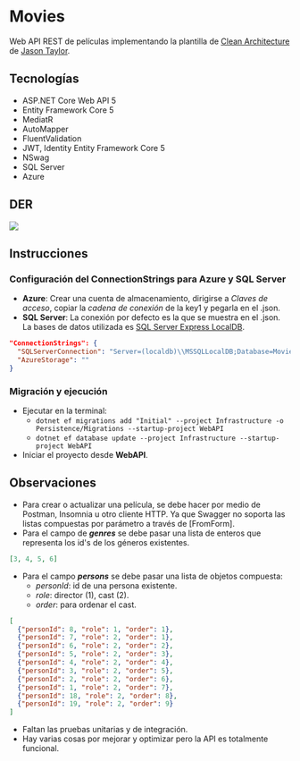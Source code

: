 # Movies
Web API REST de películas implementando la plantilla de [Clean Architecture](https://github.com/jasontaylordev/CleanArchitecture) de [Jason Taylor](https://github.com/jasontaylordev).


## Tecnologías
* ASP.NET Core Web API 5
* Entity Framework Core 5
* MediatR
* AutoMapper
* FluentValidation
* JWT, Identity Entity Framework Core 5
* NSwag
* SQL Server
* Azure


## DER
<img src="https://user-images.githubusercontent.com/66186644/144080567-c99398c5-5fd2-48a2-a242-1e97bddf1b30.png"/>


## Instrucciones

### Configuración del ConnectionStrings para Azure y SQL Server
* **Azure**: Crear una cuenta de almacenamiento, dirigirse a _Claves de acceso_, copiar la _cadena de conexión_ de la key1 y pegarla en el .json.
* **SQL Server**: La conexión por defecto es la que se muestra en el .json. La bases de datos utilizada es [SQL Server Express LocalDB](https://docs.microsoft.com/en-us/sql/database-engine/configure-windows/sql-server-express-localdb?view=sql-server-ver15).
```json
"ConnectionStrings": {
  "SQLServerConnection": "Server=(localdb)\\MSSQLLocalDB;Database=Movies;Trusted_Connection=True;",
  "AzureStorage": ""
}
```

### Migración y ejecución
* Ejecutar en la terminal:
  * `dotnet ef migrations add "Initial" --project Infrastructure -o Persistence/Migrations --startup-project WebAPI`
  * `dotnet ef database update --project Infrastructure --startup-project WebAPI`
* Iniciar el proyecto desde **WebAPI**.


## Observaciones

* Para crear o actualizar una película, se debe hacer por medio de Postman, Insomnia u otro cliente HTTP. Ya que Swagger no soporta las listas compuestas por parámetro a través de [FromForm].
* Para el campo de _**genres**_ se debe pasar una lista de enteros que representa los id's de los géneros existentes.
```json
[3, 4, 5, 6]
```
* Para el campo _**persons**_ se debe pasar una lista de objetos compuesta:
    * _personId_: id de una persona existente.
    * _role_: director (1), cast (2).
    * _order_: para ordenar el cast.
```json
[
  {"personId": 8, "role": 1, "order": 1}, 
  {"personId": 7, "role": 2, "order": 1}, 
  {"personId": 6, "role": 2, "order": 2},
  {"personId": 5, "role": 2, "order": 3},
  {"personId": 4, "role": 2, "order": 4},
  {"personId": 3, "role": 2, "order": 5},
  {"personId": 2, "role": 2, "order": 6},
  {"personId": 1, "role": 2, "order": 7},
  {"personId": 18, "role": 2, "order": 8},
  {"personId": 19, "role": 2, "order": 9}
]
```
* Faltan las pruebas unitarias y de integración.
* Hay varias cosas por mejorar y optimizar pero la API es totalmente funcional.
